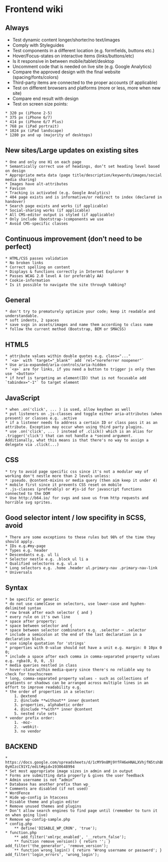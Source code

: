 # Frontend wiki

## Always

* Test dynamic content longer/shorter/no text/images
* Comply with Styleguides
* Test components in a different location (e.g. formfields, buttons etc.)
* Hover/Focus-states on interactive items (links/buttons/etc)
* Is it responsive in between mobile/tablet/desktop
* Uncomment code that is needed on live site (e.g. Google Analytics)
* Compare the approved design with the final website (spacing/fonts/colors)
* Third-party items are connected to the proper accounts (if applicable)
* Test on different browsers and platforms (more or less, more when new site)
* Compare end result with design
* Test on screen size points:
```
* 320 px (iPhone 2-5)
* 375 px (iPhone 6/7)
* 414 px (iPhone 6/7 Plus)
* 768 px (iPad portrait)
* 1024 px (iPad landscape)
* 1280 px and up (majority of desktops)
```
## New sites/Large updates on existing sites
```
* One and only one H1 on each page
* Semantically correct use of headings, don’t set heading level based on design
* Appropriate meta data (page title/description/keywords/images/social media sharing)
* Images have alt-attributes
* Favicon
* Tracking is activated (e.g. Google Analytics)
* 404 page exists and is informative/or redirect to index (declared in handover)
* Search page exists and works (if applicable)
* Social-sharing works (if applicable)
* All CMS-editor output is styled (if applicable)
* Only include (bootstrap-)components we use
* Avoid CMS-specific classes
```

## Continuous improvement (don’t need to be perfect)
```
* HTML/CSS passes validation
* No broken links
* Correct spelling on content
* Displays & functions correctly in Internet Explorer 9
* Passes WCAG 2.0 level A (or preferably AA)
* Cookie-information
* Is it possible to navigate the site through tabbing?
```
## General
```
* don't try to prematurely optimize your code; keep it readable and understandable.
* soft indents, 2 spaces
* save svgs in assets/images and name them according to class name
* follow the current method (Bootstrap, BEM or SMACSS)
```
## HTML5
```
* attribute values within double quotes e.g. class="..."
* `<a>` with `target="_blank"` add `rel="noreferrer noopener"`
* Use aria-expanded/aria-controls/aria-hidden
* `<a>` are for links, if you need a button to trigger js only then use `<button>`
* if href is targeting an element(ID) that is not focusable add `tabindex="-1"` to target element
```
## JavaScript
```
* when .on('click', ... ) is used, allow keydown as well
* put listeners on .js-classes and toggle either aria-attributes (when present) or classes e.g. .active
* if a listener needs to address a certain ID or class pass it as an attribute. Exception may occur when using third party plugins.
* use .on('click', ... ) instead of .click() which is an alias for .trigger('click') that can not handle a *second argument. Additionally, what this means is that there's no way to assign a delegate via .click(...)
```
## CSS
```
* try to avoid page specific css since it's not a modular way of working don't nestle more than 2 levels unless:
* :pseudo. @content-mixins or media query (then aim keep it under 4)
* mobile first since it prevents CSS reset on mobile
* .js-classes (preferably) or #js-id for javascript functions connected to the DOM
* Use http://b64.io/ for svgs and save us from http requests and horrible svg sprites.
```

## Good selector intent / low specifity in SCSS, avoid
```
* There are some exceptions to these rules but 98% of the time they should apply.
* IDs e.g.#my-page
* Types e.g. header
* Descendants e.g. ul li
* Selector nestle e.g. .block ul li a
* Qualified selectorns e.g. ul.a
* Long selectors e.g. .home .header ul.primary-nav .primary-nav-link
* Universals
```

## Syntax
```
* be specific or generic
* do not use camelCase on selectors, use lower-case and hyphen-delimited syntax
* row break after each selector { and }
* every rule on it's own line
* space after property:
* space between selector and {
* space between selector combinators e.g. .selector ~ .selector
* include a semicolon at the end of the last declaration in a declaration block.
* use simple quotation for 'strings'
* properties with 0-value should not have a unit e.g. margin: 0 10px 0 0;
* include a space after each comma in comma-separated property values e.g. rgba(0, 0, 0, .5)
* media queries nestled in class
* hover-state within media-query since there's no reliable way to check for touchscreen
* long, comma-separated property values - such as collections of gradients or shadows can be arranged across multiple lines in an effort to improve readability e.g.
* the order of properties in a selector:
	1. @extend
	2. @include **without** inner @content
	3. properties, alphabetic order
	4. @include **with** inner @content
	5. nested rule sets
* vendor prefix order:
	1. -moz-
	2. -webkit-
	3. no vendor
```

## BACKEND
```
* https://docs.google.com/spreadsheets/d/1cMY9n8Mj9YfFH6eHNALXVhjfN5tshBQ-0yHIzcC91YI/edit#gid=1930648994
* Set most appropriate image sizes in admin and in output
* Forms are submitting data properly & gives the user feedback
* Admin username is not “admin”
* Database has another prefix than wp_
* Comments are disabled (if not used)
* WordFence
* Hide wp-config in htaccess
* Disable theme and plugin editor
* Remove unused themes and plugins
* Don’t allow search engines to find page until (remember to turn it on when going live)
* Remove wp-config-sample.php
* config.php
	** define('DISABLE_WP_CRON', 'true');
* function.php
	** add_filter('xmlrpc_enabled', '__return_false');
	** function remove_version() { return ''; } add_filter('the_generator', 'remove_version');
	** function wrong_login() { return 'Wrong username or password'; } add_filter('login_errors', 'wrong_login');
```
